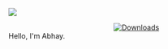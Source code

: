 []( 
  [![](http://hits.dwyl.com/abhaykumartomer/abhaysingh.svg)](http://hits.dwyl.com/abhaykumartomer/abhaykumartomer.github.io)
)

  [![](http://hits.dwyl.com/abhaykumartomer/abhaysingh.svg)](http://hits.dwyl.com/github.com/abhaykumartomer/abhaykumartomer.github.io)

<div align="center">
  <!-- Downloads -->
  <a href="https://www.npmjs.com/package/abhaykumartomer.github.io">
    <img src="https://img.shields.io/npm/dt/abhaykumartomer.github.io.svg"
      alt="Downloads" />
  </a>
</div>
Hello, I'm Abhay.

